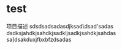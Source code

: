 # test
项目描述
sdsdsadsadasdjksad\dsad'sadas
dsdksjahdkjsahdkjsadkljsadkjsahdkjsahdas\
sa]dsakduxjfbxbfzdsadas
